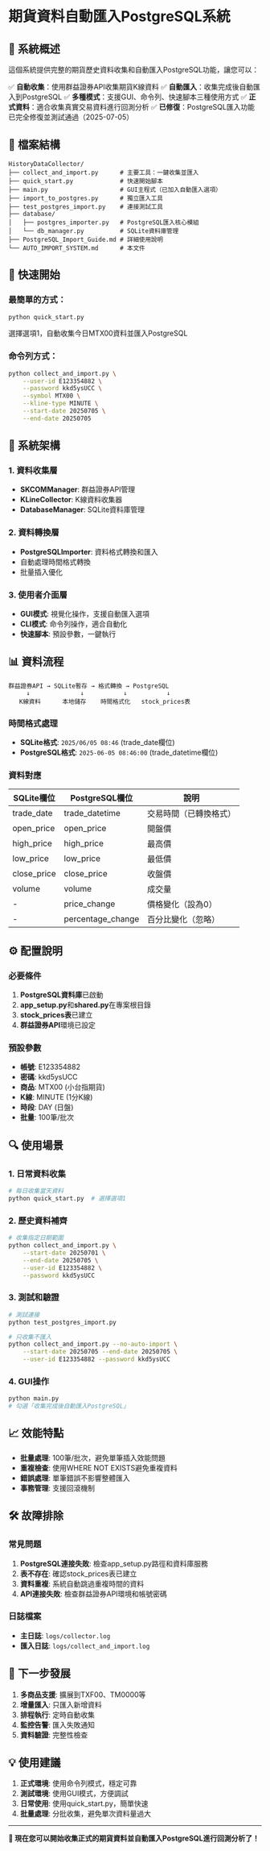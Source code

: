 # 期貨資料自動匯入PostgreSQL系統

## 🎯 系統概述

這個系統提供完整的期貨歷史資料收集和自動匯入PostgreSQL功能，讓您可以：

✅ **自動收集**：使用群益證券API收集期貨K線資料
✅ **自動匯入**：收集完成後自動匯入到PostgreSQL
✅ **多種模式**：支援GUI、命令列、快速腳本三種使用方式
✅ **正式資料**：適合收集真實交易資料進行回測分析
✅ **已修復**：PostgreSQL匯入功能已完全修復並測試通過（2025-07-05）

## 📁 檔案結構

```
HistoryDataCollector/
├── collect_and_import.py      # 主要工具：一鍵收集並匯入
├── quick_start.py             # 快速開始腳本
├── main.py                    # GUI主程式（已加入自動匯入選項）
├── import_to_postgres.py      # 獨立匯入工具
├── test_postgres_import.py    # 連接測試工具
├── database/
│   ├── postgres_importer.py   # PostgreSQL匯入核心模組
│   └── db_manager.py          # SQLite資料庫管理
├── PostgreSQL_Import_Guide.md # 詳細使用說明
└── AUTO_IMPORT_SYSTEM.md      # 本文件
```

## 🚀 快速開始

### 最簡單的方式：
```bash
python quick_start.py
```
選擇選項1，自動收集今日MTX00資料並匯入PostgreSQL

### 命令列方式：
```bash
python collect_and_import.py \
    --user-id E123354882 \
    --password kkd5ysUCC \
    --symbol MTX00 \
    --kline-type MINUTE \
    --start-date 20250705 \
    --end-date 20250705
```

## 🔧 系統架構

### 1. 資料收集層
- **SKCOMManager**: 群益證券API管理
- **KLineCollector**: K線資料收集器
- **DatabaseManager**: SQLite資料庫管理

### 2. 資料轉換層
- **PostgreSQLImporter**: 資料格式轉換和匯入
- 自動處理時間格式轉換
- 批量插入優化

### 3. 使用者介面層
- **GUI模式**: 視覺化操作，支援自動匯入選項
- **CLI模式**: 命令列操作，適合自動化
- **快速腳本**: 預設參數，一鍵執行

## 📊 資料流程

```
群益證券API → SQLite暫存 → 格式轉換 → PostgreSQL
     ↓              ↓           ↓           ↓
   K線資料      本地儲存    時間格式化   stock_prices表
```

### 時間格式處理
- **SQLite格式**: `2025/06/05 08:46` (trade_date欄位)
- **PostgreSQL格式**: `2025-06-05 08:46:00` (trade_datetime欄位)

### 資料對應
| SQLite欄位 | PostgreSQL欄位 | 說明 |
|-----------|---------------|------|
| trade_date | trade_datetime | 交易時間（已轉換格式） |
| open_price | open_price | 開盤價 |
| high_price | high_price | 最高價 |
| low_price | low_price | 最低價 |
| close_price | close_price | 收盤價 |
| volume | volume | 成交量 |
| - | price_change | 價格變化（設為0） |
| - | percentage_change | 百分比變化（忽略） |

## ⚙️ 配置說明

### 必要條件
1. **PostgreSQL資料庫**已啟動
2. **app_setup.py**和**shared.py**在專案根目錄
3. **stock_prices表**已建立
4. **群益證券API**環境已設定

### 預設參數
- **帳號**: E123354882
- **密碼**: kkd5ysUCC
- **商品**: MTX00 (小台指期貨)
- **K線**: MINUTE (1分K線)
- **時段**: DAY (日盤)
- **批量**: 100筆/批次

## 🔍 使用場景

### 1. 日常資料收集
```bash
# 每日收集當天資料
python quick_start.py  # 選擇選項1
```

### 2. 歷史資料補齊
```bash
# 收集指定日期範圍
python collect_and_import.py \
    --start-date 20250701 \
    --end-date 20250705 \
    --user-id E123354882 \
    --password kkd5ysUCC
```

### 3. 測試和驗證
```bash
# 測試連接
python test_postgres_import.py

# 只收集不匯入
python collect_and_import.py --no-auto-import \
    --start-date 20250705 --end-date 20250705 \
    --user-id E123354882 --password kkd5ysUCC
```

### 4. GUI操作
```bash
python main.py
# 勾選「收集完成後自動匯入PostgreSQL」
```

## 📈 效能特點

- **批量處理**: 100筆/批次，避免單筆插入效能問題
- **重複檢查**: 使用WHERE NOT EXISTS避免重複資料
- **錯誤處理**: 單筆錯誤不影響整體匯入
- **事務管理**: 支援回滾機制

## 🛠️ 故障排除

### 常見問題
1. **PostgreSQL連接失敗**: 檢查app_setup.py路徑和資料庫服務
2. **表不存在**: 確認stock_prices表已建立
3. **資料重複**: 系統自動跳過重複時間的資料
4. **API連接失敗**: 檢查群益證券API環境和帳號密碼

### 日誌檔案
- **主日誌**: `logs/collector.log`
- **匯入日誌**: `logs/collect_and_import.log`

## 🎯 下一步發展

1. **多商品支援**: 擴展到TXF00、TM0000等
2. **增量匯入**: 只匯入新增資料
3. **排程執行**: 定時自動收集
4. **監控告警**: 匯入失敗通知
5. **資料驗證**: 完整性檢查

## 💡 使用建議

1. **正式環境**: 使用命令列模式，穩定可靠
2. **測試環境**: 使用GUI模式，方便調試
3. **日常使用**: 使用quick_start.py，簡單快速
4. **批量處理**: 分批收集，避免單次資料量過大

---

**🎉 現在您可以開始收集正式的期貨資料並自動匯入PostgreSQL進行回測分析了！**
